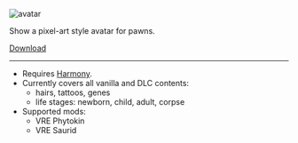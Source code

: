 ![avatar](https://raw.githubusercontent.com/bolphen/rimworld-avatar/master/About/Preview.png)

Show a pixel-art style avatar for pawns.

[Download](https://github.com/bolphen/rimworld-avatar/archive/refs/heads/main.zip)

-----

- Requires [Harmony](https://github.com/pardeike/HarmonyRimWorld).
- Currently covers all vanilla and DLC contents:
  - hairs, tattoos, genes
  - life stages: newborn, child, adult, corpse
- Supported mods:
  - VRE Phytokin
  - VRE Saurid

